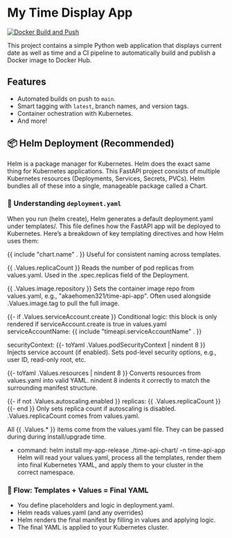 # My Time Display App

[![Docker Build and Push](https://github.com/kingsley-akaehomen/end-to-end-project/actions/workflows/build-and-push.yml/badge.svg)](https://github.com/kingsley-akaehomen/end-to-end-project/actions/workflows/build-and-push.yml)


This project contains a simple Python web application that displays current date as well as time and a CI pipeline to automatically build and publish a Docker image to Docker Hub.

## Features
-   Automated builds on push to `main`.
-   Smart tagging with `latest`, branch names, and version tags.
-   Container ochestration with Kubernetes.
-   And more!

## 📦 Helm Deployment (Recommended)
Helm is a package manager for Kubernetes. Helm does the exact same thing for Kubernetes applications. This  FastAPI project consists of multiple Kubernetes resources (Deployments, Services, Secrets, PVCs). Helm bundles all of these into a single, manageable package called a Chart. 

### 🔧 Understanding `deployment.yaml`
When you run (helm create), Helm generates a default deployment.yaml under templates/. This file defines how the FastAPI app will   be   deployed to Kubernetes. Here’s a breakdown of key templating directives and how Helm uses them:

{{ include "chart.name" . }}
   Useful for consistent naming across templates.

{{ .Values.replicaCount }}
   Reads the number of pod replicas from values.yaml.
   Used in the .spec.replicas field of the Deployment.

{{ .Values.image.repository }}
   Sets the container image repo from values.yaml, e.g., "akaehomen321/time-api-app".
   Often used alongside .Values.image.tag to pull the full image.

{{- if .Values.serviceAccount.create }}
   Conditional logic: this block is only rendered if serviceAccount.create is true in values.yaml
   serviceAccountName: {{ include "timeapi.serviceAccountName" . }}

securityContext:
  {{- toYaml .Values.podSecurityContext | nindent 8 }}
   Injects service account (if enabled).
   Sets pod-level security options, e.g., user ID, read-only root, etc.

{{- toYaml .Values.resources | nindent 8 }}
   Converts resources from values.yaml into valid YAML.
   nindent 8 indents it correctly to match the surrounding manifest structure.

{{- if not .Values.autoscaling.enabled }}
replicas: {{ .Values.replicaCount }}
{{- end }}
    Only sets replica count if autoscaling is disabled.
   .Values.replicaCount comes from values.yaml.

All {{ .Values.* }} items come from the values.yaml file. They can be passed during during install/upgrade time.
-  command: helm install my-app-release ./time-api-chart/ -n time-api-app
Helm will read your values.yaml, process all the templates, render them into final Kubernetes YAML, and apply them to your cluster in the correct namespace.

### 🔄 Flow: Templates + Values = Final YAML
-  You define placeholders and logic in deployment.yaml.
-  Helm reads values.yaml (and any overrides)
-  Helm renders the final manifest by filling in values and applying logic.
-  The final YAML is applied to your Kubernetes cluster.
